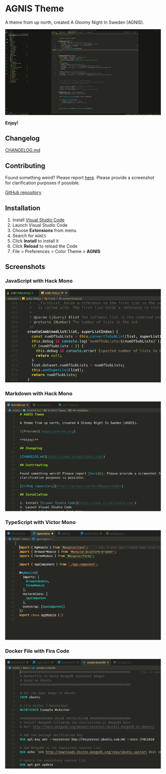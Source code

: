 # AGNIS Theme

A theme from up north, created A Gloomy Night In Sweden (AGNIS).

![Preview](images/preview-2.png)

**Enjoy!**

## Changelog

[CHANGELOG.md](./CHANGELOG.md)

## Contributing

Found something weird? Please report [here](). Please provide a screenshot for
clarification purposes if possible.

[GitHub repository](https://github.com/NordMagnus/AGNIS)

## Installation

1. Install [Visual Studio Code](https://code.visualstudio.com/)
2. Launch Visual Studio Code
3. Choose **Extensions** from menu
4. Search for `AGNIS`
5. Click **Install** to install it
6. Click **Reload** to reload the Code
7. File > Preferences > Color Theme > **AGNIS**

## Screenshots

### JavaScript with Hack Mono

![Preview](images/screenshot-js-hack-2.png)

### Markdown with Hack Mono

![Screenshot Markdown](images/screenshot-markdown.png)

### TypeScript with Victor Mono

![Screenshot Markdown](images/screenshot-ts-victor.png)

### Docker File with Fira Code

![Screenshot Markdown](images/screenshot-docker-fira.png)


